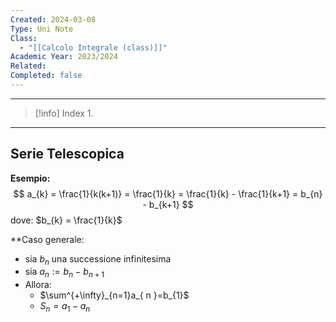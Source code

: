 ```yaml
---
Created: 2024-03-08
Type: Uni Note
Class:
  - "[[Calcolo Integrale (class)]]"
Academic Year: 2023/2024
Related: 
Completed: false
---
```

---

>[!info] Index
>1. 

---
## Serie Telescopica 

**Esempio:** 
$$
a_{k} = \frac{1}{k(k+1)} = \frac{1}{k} = \frac{1}{k} - \frac{1}{k+1} = b_{n} - b_{k+1}
$$
dove: $b_{k} = \frac{1}{k}$

**Caso generale:
- sia ${b_{n}}$ una successione infinitesima
- sia $a_{ n }:= b_{n}-b_{n+1}$
- Allora:
	- $\sum^{+\infty}_{n=1}a_{ n }=b_{1}$
	- $S_{n} =  a_{1}-a_{ n }$

